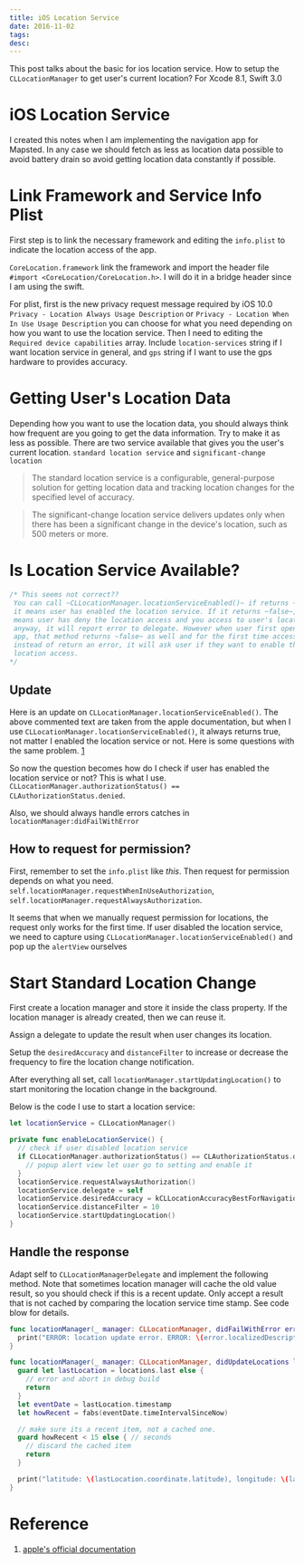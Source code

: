 ```yaml
---
title: iOS Location Service
date: 2016-11-02
tags:
desc:
---
```


This post talks about the basic for ios location service. How to setup the `CLLocationManager` to get user\'s current location? For Xcode 8.1, Swift 3.0

<!--more-->

# iOS Location Service
I created this notes when I am implementing the navigation app for Mapsted. In any case we should fetch as less as location data possible to avoid battery drain so avoid getting location data constantly if possible.

# Link Framework and Service Info Plist
First step is to link the necessary framework and editing the `info.plist` to indicate the location access of the app.

`CoreLocation.framework` link the framework and import the header file `#import <CoreLocation/CoreLocation.h>`. I will do it in a bridge header since I am using the swift.

For plist, first is the new privacy request message required by iOS 10.0 `Privacy - Location Always Usage Description` or `Privacy - Location When In Use Usage Description` you can choose for what you need depending on how you want to use the location service. Then I need to editing the `Required device capabilities` array. Include `location-services` string if I want location service in general, and `gps` string if I want to use the gps hardware to provides accuracy.

# Getting User's Location Data
Depending how you want to use the location data, you should always think how frequent are you going to get the data information. Try to make it as less as possible. There are two service available that gives you the user\'s current location. `standard location service` and `significant-change location`

> The standard location service is a configurable, general-purpose solution for getting location data and tracking location changes for the specified level of accuracy.  

> The significant-change location service delivers updates only when there has been a significant change in the device's location, such as 500 meters or more.  

# Is Location Service Available?
```c
/* This seems not correct??
 You can call ~CLLocationManager.locationServiceEnabled()~ if returns ~true~,
 it means user has enabled the location service. If it returns ~false~, which
 means user has deny the location access and you access to user's location data
 anyway, it will report error to delegate. However when user first opens the
 app, that method returns ~false~ as well and for the first time access,
 instead of return an error, it will ask user if they want to enable the
 location access.
*/
```

## Update
Here is an update on `CLLocationManager.locationServiceEnabled()`. The above commented text are taken from the apple documentation, but when I use `CLLocationManager.locationServiceEnabled()`, it always returns true, not matter I enabled the location service or not. Here is some questions with the same problem. [1](http://stackoverflow.com/questions/4034095/locationservicesenabled-always-return-yes)

So now the question becomes how do I check if user has enabled the location service or not? This is what I use. `CLLocationManager.authorizationStatus() == CLAuthorizationStatus.denied`.

Also, we should always handle errors catches in `locationManager:didFailWithError`

## How to request for permission?
First, remember to set the `info.plist` like *this*. Then request for permission depends on what you need. `self.locationManager.requestWhenInUseAuthorization`, `self.locationManager.requestAlwaysAuthorization`.

It seems that when we manually request permission for locations, the request only works for the first time. If user disabled the location service, we need to capture using `CLLocationManager.locationServiceEnabled()` and pop up the `alertView` ourselves

# Start Standard Location Change
First create a location manager and store it inside the class property. If the location manager is already created, then we can reuse it.

Assign a delegate to update the result when user changes its location.

Setup the `desiredAccuracy` and `distanceFilter` to increase or decrease the frequency to fire the location change notification.

After everything all set, call `locationManager.startUpdatingLocation()` to start monitoring the location change in the background.

Below is the code I use to start a location service:

```swift
let locationService = CLLocationManager()

private func enableLocationService() {
  // check if user disabled location service
  if CLLocationManager.authorizationStatus() == CLAuthorizationStatus.denied {
    // popup alert view let user go to setting and enable it
  }
  locationService.requestAlwaysAuthorization()
  locationService.delegate = self
  locationService.desiredAccuracy = kCLLocationAccuracyBestForNavigation
  locationService.distanceFilter = 10
  locationService.startUpdatingLocation()
}
```

## Handle the response
Adapt self to `CLLocationManagerDelegate` and implement the following method. Note that sometimes location manager will cache the old value result, so you should check if this is a recent update. Only accept a result that is not cached by comparing the location service time stamp. See code blow for details.

```swift
func locationManager(_ manager: CLLocationManager, didFailWithError error: Error) {
  print("ERROR: location update error. ERROR: \(error.localizedDescription)")
}

func locationManager(_ manager: CLLocationManager, didUpdateLocations locations: [CLLocation]) {
  guard let lastLocation = locations.last else {
    // error and abort in debug build
    return
  }
  let eventDate = lastLocation.timestamp
  let howRecent = fabs(eventDate.timeIntervalSinceNow)

  // make sure its a recent item, not a cached one.
  guard howRecent < 15 else { // seconds
    // discard the cached item
    return
  }

  print("latitude: \(lastLocation.coordinate.latitude), longitude: \(lastLocation.coordinate.longitude)")
}
```

# Reference
1.  [apple\'s official documentation](https://developer.apple.com/library/content/documentation/UserExperience/Conceptual/LocationAwarenessPG/CoreLocation/CoreLocation.html)
